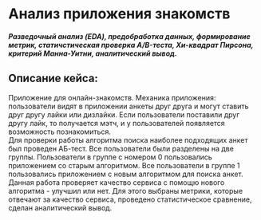 # Анализ приложения знакомств
##### Разведочный анализ (EDA), предобработка данных, формирование метрик, статичстическая проверка A/B-теста, Хи-квадрат Пирсона, критерий Манна-Уитни, аналитический вывод.
## Описание кейса: 
Приложение для онлайн-знакомств. 
Механика приложения: пользователи видят в приложении анкеты друг друга и могут ставить друг другу лайки или дизлайки. Если пользователи поставили друг другу лайк, то получается мэтч, и у пользователей появляется возможность познакомиться. <br>
Для проверки работы алгоритма поиска наиболее подходящих анкет был проведен АБ-тест. Все пользователи были разделены на две группы. Пользователи в группе с номером 0 пользовались приложением со старым алгоритмом. Все пользователи в группе 1 пользовались приложением с новым алгоритмом для поиска анкет.<br>
Данная работа проверяет качество сервиса с помощю нового алгоритма - улучшил или нет. 
Для этого выбраны метрики, которые отвечают за качество сервиса, проведено статистическое сравнение, сделан аналитический вывод.
